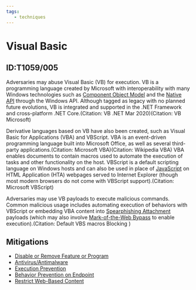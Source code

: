 ```yaml
---
tags:
   - techniques
---
```

# Visual Basic
## ID:T1059/005
Adversaries may abuse Visual Basic (VB) for execution. VB is a programming language created by Microsoft with interoperability with many Windows technologies such as [Component Object Model](/mitre/techniques/T1559/001) and the [Native API](/mitre/techniques/T1106) through the Windows API. Although tagged as legacy with no planned future evolutions, VB is integrated and supported in the .NET Framework and cross-platform .NET Core.(Citation: VB .NET Mar 2020)(Citation: VB Microsoft)

Derivative languages based on VB have also been created, such as Visual Basic for Applications (VBA) and VBScript. VBA is an event-driven programming language built into Microsoft Office, as well as several third-party applications.(Citation: Microsoft VBA)(Citation: Wikipedia VBA) VBA enables documents to contain macros used to automate the execution of tasks and other functionality on the host. VBScript is a default scripting language on Windows hosts and can also be used in place of [JavaScript](/mitre/techniques/T1059/007) on HTML Application (HTA) webpages served to Internet Explorer (though most modern browsers do not come with VBScript support).(Citation: Microsoft VBScript)

Adversaries may use VB payloads to execute malicious commands. Common malicious usage includes automating execution of behaviors with VBScript or embedding VBA content into [Spearphishing Attachment](/mitre/techniques/T1566/001) payloads (which may also involve [Mark-of-the-Web Bypass](/mitre/techniques/T1553/005) to enable execution).(Citation: Default VBS macros Blocking )
## Mitigations
* [Disable or Remove Feature or Program](mitigations/M1042)
* [Antivirus/Antimalware](mitigations/M1049)
* [Execution Prevention](mitigations/M1038)
* [Behavior Prevention on Endpoint](mitigations/M1040)
* [Restrict Web-Based Content](mitigations/M1021)
